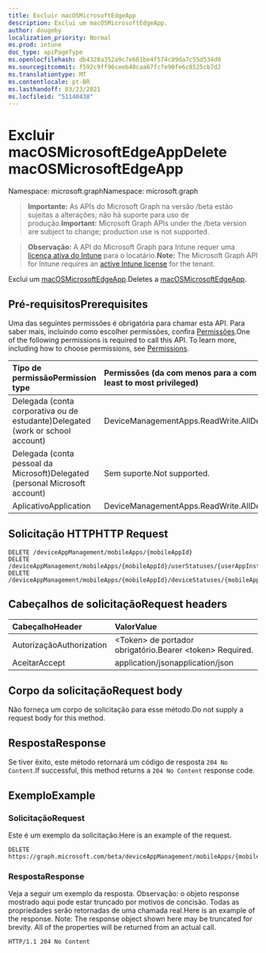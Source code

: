 ```yaml
---
title: Excluir macOSMicrosoftEdgeApp
description: Exclui um macOSMicrosoftEdgeApp.
author: dougeby
localization_priority: Normal
ms.prod: intune
doc_type: apiPageType
ms.openlocfilehash: db4328a352a9c7e661be4f574c89da7c55d534d0
ms.sourcegitcommit: f592c9ff96ceeb40caa67fcfe90fe6c8525cb7d2
ms.translationtype: MT
ms.contentlocale: pt-BR
ms.lasthandoff: 03/23/2021
ms.locfileid: "51140438"
---
```

# <a name="delete-macosmicrosoftedgeapp"></a><span data-ttu-id="34fb3-103">Excluir macOSMicrosoftEdgeApp</span><span class="sxs-lookup"><span data-stu-id="34fb3-103">Delete macOSMicrosoftEdgeApp</span></span>

<span data-ttu-id="34fb3-104">Namespace: microsoft.graph</span><span class="sxs-lookup"><span data-stu-id="34fb3-104">Namespace: microsoft.graph</span></span>

> <span data-ttu-id="34fb3-105">**Importante:** As APIs do Microsoft Graph na versão /beta estão sujeitas a alterações; não há suporte para uso de produção.</span><span class="sxs-lookup"><span data-stu-id="34fb3-105">**Important:** Microsoft Graph APIs under the /beta version are subject to change; production use is not supported.</span></span>

> <span data-ttu-id="34fb3-106">**Observação:** A API do Microsoft Graph para Intune requer uma [licença ativa do Intune](https://go.microsoft.com/fwlink/?linkid=839381) para o locatário.</span><span class="sxs-lookup"><span data-stu-id="34fb3-106">**Note:** The Microsoft Graph API for Intune requires an [active Intune license](https://go.microsoft.com/fwlink/?linkid=839381) for the tenant.</span></span>

<span data-ttu-id="34fb3-107">Exclui um [macOSMicrosoftEdgeApp](../resources/intune-apps-macosmicrosoftedgeapp.md).</span><span class="sxs-lookup"><span data-stu-id="34fb3-107">Deletes a [macOSMicrosoftEdgeApp](../resources/intune-apps-macosmicrosoftedgeapp.md).</span></span>

## <a name="prerequisites"></a><span data-ttu-id="34fb3-108">Pré-requisitos</span><span class="sxs-lookup"><span data-stu-id="34fb3-108">Prerequisites</span></span>
<span data-ttu-id="34fb3-p101">Uma das seguintes permissões é obrigatória para chamar esta API. Para saber mais, incluindo como escolher permissões, confira [Permissões](/graph/permissions-reference).</span><span class="sxs-lookup"><span data-stu-id="34fb3-p101">One of the following permissions is required to call this API. To learn more, including how to choose permissions, see [Permissions](/graph/permissions-reference).</span></span>

|<span data-ttu-id="34fb3-111">Tipo de permissão</span><span class="sxs-lookup"><span data-stu-id="34fb3-111">Permission type</span></span>|<span data-ttu-id="34fb3-112">Permissões (da com menos para a com mais privilégios)</span><span class="sxs-lookup"><span data-stu-id="34fb3-112">Permissions (from least to most privileged)</span></span>|
|:---|:---|
|<span data-ttu-id="34fb3-113">Delegada (conta corporativa ou de estudante)</span><span class="sxs-lookup"><span data-stu-id="34fb3-113">Delegated (work or school account)</span></span>|<span data-ttu-id="34fb3-114">DeviceManagementApps.ReadWrite.All</span><span class="sxs-lookup"><span data-stu-id="34fb3-114">DeviceManagementApps.ReadWrite.All</span></span>|
|<span data-ttu-id="34fb3-115">Delegada (conta pessoal da Microsoft)</span><span class="sxs-lookup"><span data-stu-id="34fb3-115">Delegated (personal Microsoft account)</span></span>|<span data-ttu-id="34fb3-116">Sem suporte.</span><span class="sxs-lookup"><span data-stu-id="34fb3-116">Not supported.</span></span>|
|<span data-ttu-id="34fb3-117">Aplicativo</span><span class="sxs-lookup"><span data-stu-id="34fb3-117">Application</span></span>|<span data-ttu-id="34fb3-118">DeviceManagementApps.ReadWrite.All</span><span class="sxs-lookup"><span data-stu-id="34fb3-118">DeviceManagementApps.ReadWrite.All</span></span>|

## <a name="http-request"></a><span data-ttu-id="34fb3-119">Solicitação HTTP</span><span class="sxs-lookup"><span data-stu-id="34fb3-119">HTTP Request</span></span>
<!-- {
  "blockType": "ignored"
}
-->
``` http
DELETE /deviceAppManagement/mobileApps/{mobileAppId}
DELETE /deviceAppManagement/mobileApps/{mobileAppId}/userStatuses/{userAppInstallStatusId}/app
DELETE /deviceAppManagement/mobileApps/{mobileAppId}/deviceStatuses/{mobileAppInstallStatusId}/app
```

## <a name="request-headers"></a><span data-ttu-id="34fb3-120">Cabeçalhos de solicitação</span><span class="sxs-lookup"><span data-stu-id="34fb3-120">Request headers</span></span>
|<span data-ttu-id="34fb3-121">Cabeçalho</span><span class="sxs-lookup"><span data-stu-id="34fb3-121">Header</span></span>|<span data-ttu-id="34fb3-122">Valor</span><span class="sxs-lookup"><span data-stu-id="34fb3-122">Value</span></span>|
|:---|:---|
|<span data-ttu-id="34fb3-123">Autorização</span><span class="sxs-lookup"><span data-stu-id="34fb3-123">Authorization</span></span>|<span data-ttu-id="34fb3-124">&lt;Token&gt; de portador obrigatório.</span><span class="sxs-lookup"><span data-stu-id="34fb3-124">Bearer &lt;token&gt; Required.</span></span>|
|<span data-ttu-id="34fb3-125">Aceitar</span><span class="sxs-lookup"><span data-stu-id="34fb3-125">Accept</span></span>|<span data-ttu-id="34fb3-126">application/json</span><span class="sxs-lookup"><span data-stu-id="34fb3-126">application/json</span></span>|

## <a name="request-body"></a><span data-ttu-id="34fb3-127">Corpo da solicitação</span><span class="sxs-lookup"><span data-stu-id="34fb3-127">Request body</span></span>
<span data-ttu-id="34fb3-128">Não forneça um corpo de solicitação para esse método.</span><span class="sxs-lookup"><span data-stu-id="34fb3-128">Do not supply a request body for this method.</span></span>

## <a name="response"></a><span data-ttu-id="34fb3-129">Resposta</span><span class="sxs-lookup"><span data-stu-id="34fb3-129">Response</span></span>
<span data-ttu-id="34fb3-130">Se tiver êxito, este método retornará um código de resposta `204 No Content`.</span><span class="sxs-lookup"><span data-stu-id="34fb3-130">If successful, this method returns a `204 No Content` response code.</span></span>

## <a name="example"></a><span data-ttu-id="34fb3-131">Exemplo</span><span class="sxs-lookup"><span data-stu-id="34fb3-131">Example</span></span>

### <a name="request"></a><span data-ttu-id="34fb3-132">Solicitação</span><span class="sxs-lookup"><span data-stu-id="34fb3-132">Request</span></span>
<span data-ttu-id="34fb3-133">Este é um exemplo da solicitação.</span><span class="sxs-lookup"><span data-stu-id="34fb3-133">Here is an example of the request.</span></span>
``` http
DELETE https://graph.microsoft.com/beta/deviceAppManagement/mobileApps/{mobileAppId}
```

### <a name="response"></a><span data-ttu-id="34fb3-134">Resposta</span><span class="sxs-lookup"><span data-stu-id="34fb3-134">Response</span></span>
<span data-ttu-id="34fb3-p102">Veja a seguir um exemplo da resposta. Observação: o objeto response mostrado aqui pode estar truncado por motivos de concisão. Todas as propriedades serão retornadas de uma chamada real.</span><span class="sxs-lookup"><span data-stu-id="34fb3-p102">Here is an example of the response. Note: The response object shown here may be truncated for brevity. All of the properties will be returned from an actual call.</span></span>
``` http
HTTP/1.1 204 No Content
```




